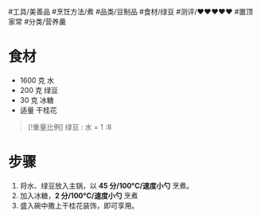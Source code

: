 #工具/美善品 #烹饪方法/煮 #品类/豆制品 #食材/绿豆 #测评/♥♥♥♥♥ #置顶家常 #分类/营养羹 

# 食材

- 1600 克 水
- 200 克 绿豆
- 30 克 冰糖
- 适量 干桂花

>[!重量比例]
>绿豆 : 水 = 1 :8 
# 步骤

1. 将水、绿豆放入主锅，以 **45 分/100°C/速度小勺** 烹煮。
2. 加入冰糖，**2 分/100°C/速度小勺** 烹煮
3. 盛入碗中撒上干桂花装饰，即可享用。